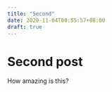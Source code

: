 ```yaml
---
title: "Second"
date: 2020-11-04T00:55:57+08:00
draft: true
---
```


# Second post

How amazing is this?
